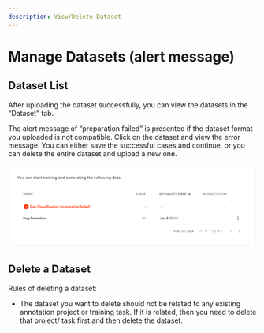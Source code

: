 ```yaml
---
description: View/Delete Dataset
---
```


# Manage Datasets \(alert message\)

## Dataset List

After uploading the dataset successfully, you can view the datasets in the “Dataset” tab. 

  
The alert message of “preparation failed” is presented if the dataset format you uploaded is not compatible. Click on the dataset and view the error message. You can either save the successful cases and continue, or you can delete the entire dataset and upload a new one.

![](../.gitbook/assets/picture58.png)

## Delete a Dataset

Rules of deleting a dataset: 

* The dataset you want to delete should not be related to any existing annotation project or training task. If it is related, then you need to delete that project/ task first and then delete the dataset. 

